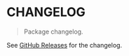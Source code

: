# CHANGELOG

> Package changelog.

See [GitHub Releases](https://github.com/stdlib-js/stats-base-dmeanwd/releases) for the changelog.